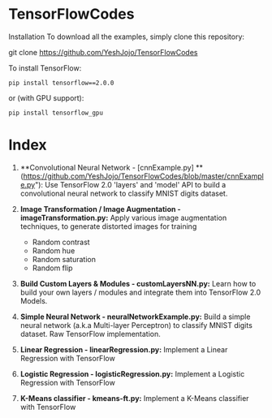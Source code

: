 # TensorFlowCodes

Installation
To download all the examples, simply clone this repository:

git clone https://github.com/YeshJojo/TensorFlowCodes

To install TensorFlow:
```
pip install tensorflow==2.0.0
```
or (with GPU support):
```
pip install tensorflow_gpu
```

# Index

1. **Convolutional Neural Network - [cnnExample.py] **(https://github.com/YeshJojo/TensorFlowCodes/blob/master/cnnExample.py"):
   Use TensorFlow 2.0 'layers' and 'model' API to build a convolutional neural network to classify MNIST digits dataset.
  
  
2. **Image Transformation / Image Augmentation - imageTransformation.py:**
   Apply various image augmentation techniques, to generate distorted images for training
    * Random contrast
    * Random hue
    * Random saturation
    * Random flip
  
3. **Build Custom Layers & Modules - customLayersNN.py:**
   Learn how to build your own layers / modules and integrate them into TensorFlow 2.0 Models.
    
4. **Simple Neural Network - neuralNetworkExample.py:**
   Build a simple neural network (a.k.a Multi-layer Perceptron) to classify MNIST digits dataset. Raw TensorFlow implementation.
    
5. **Linear Regression - linearRegression.py:**
   Implement a Linear Regression with TensorFlow

6. **Logistic Regression - logisticRegression.py:**
   Implement a Logistic Regression with TensorFlow
    
7. **K-Means classifier - kmeans-ft.py:**
   Implement a K-Means classifier with TensorFlow
